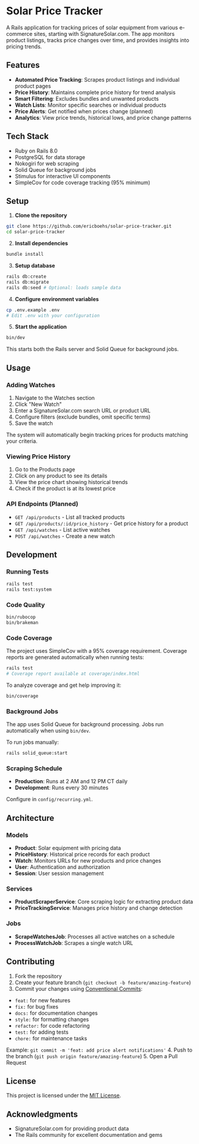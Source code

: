 # Solar Price Tracker

A Rails application for tracking prices of solar equipment from various e-commerce sites, starting with SignatureSolar.com. The app monitors product listings, tracks price changes over time, and provides insights into pricing trends.

## Features

- **Automated Price Tracking**: Scrapes product listings and individual product pages
- **Price History**: Maintains complete price history for trend analysis
- **Smart Filtering**: Excludes bundles and unwanted products
- **Watch Lists**: Monitor specific searches or individual products
- **Price Alerts**: Get notified when prices change (planned)
- **Analytics**: View price trends, historical lows, and price change patterns

## Tech Stack

- Ruby on Rails 8.0
- PostgreSQL for data storage
- Nokogiri for web scraping
- Solid Queue for background jobs
- Stimulus for interactive UI components
- SimpleCov for code coverage tracking (95% minimum)

## Setup

1. **Clone the repository**
  ```bash
  git clone https://github.com/ericboehs/solar-price-tracker.git
  cd solar-price-tracker
  ```

2. **Install dependencies**
  ```bash
  bundle install
  ```

3. **Setup database**
  ```bash
  rails db:create
  rails db:migrate
  rails db:seed # Optional: loads sample data
  ```

4. **Configure environment variables**
  ```bash
  cp .env.example .env
  # Edit .env with your configuration
  ```

5. **Start the application**
  ```bash
  bin/dev
  ```

  This starts both the Rails server and Solid Queue for background jobs.

## Usage

### Adding Watches

1. Navigate to the Watches section
2. Click "New Watch"
3. Enter a SignatureSolar.com search URL or product URL
4. Configure filters (exclude bundles, omit specific terms)
5. Save the watch

The system will automatically begin tracking prices for products matching your criteria.

### Viewing Price History

1. Go to the Products page
2. Click on any product to see its details
3. View the price chart showing historical trends
4. Check if the product is at its lowest price

### API Endpoints (Planned)

- `GET /api/products` - List all tracked products
- `GET /api/products/:id/price_history` - Get price history for a product
- `GET /api/watches` - List active watches
- `POST /api/watches` - Create a new watch

## Development

### Running Tests
```bash
rails test
rails test:system
```

### Code Quality
```bash
bin/rubocop
bin/brakeman
```

### Code Coverage

The project uses SimpleCov with a 95% coverage requirement. Coverage reports are generated automatically when running tests:

```bash
rails test
# Coverage report available at coverage/index.html
```

To analyze coverage and get help improving it:
```bash
bin/coverage
```

### Background Jobs

The app uses Solid Queue for background processing. Jobs run automatically when using `bin/dev`.

To run jobs manually:
```bash
rails solid_queue:start
```

### Scraping Schedule

- **Production**: Runs at 2 AM and 12 PM CT daily
- **Development**: Runs every 30 minutes

Configure in `config/recurring.yml`.

## Architecture

### Models

- **Product**: Solar equipment with pricing data
- **PriceHistory**: Historical price records for each product
- **Watch**: Monitors URLs for new products and price changes
- **User**: Authentication and authorization
- **Session**: User session management

### Services

- **ProductScraperService**: Core scraping logic for extracting product data
- **PriceTrackingService**: Manages price history and change detection

### Jobs

- **ScrapeWatchesJob**: Processes all active watches on a schedule
- **ProcessWatchJob**: Scrapes a single watch URL

## Contributing

1. Fork the repository
2. Create your feature branch (`git checkout -b feature/amazing-feature`)
3. Commit your changes using [Conventional Commits](https://www.conventionalcommits.org/):
  - `feat:` for new features
  - `fix:` for bug fixes
  - `docs:` for documentation changes
  - `style:` for formatting changes
  - `refactor:` for code refactoring
  - `test:` for adding tests
  - `chore:` for maintenance tasks
   
  Example: `git commit -m 'feat: add price alert notifications'`
4. Push to the branch (`git push origin feature/amazing-feature`)
5. Open a Pull Request

## License

This project is licensed under the [MIT License](https://opensource.org/licenses/MIT).

## Acknowledgments

- SignatureSolar.com for providing product data
- The Rails community for excellent documentation and gems
